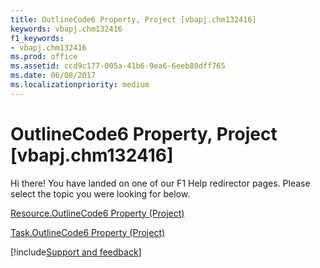 ```yaml
---
title: OutlineCode6 Property, Project [vbapj.chm132416]
keywords: vbapj.chm132416
f1_keywords:
- vbapj.chm132416
ms.prod: office
ms.assetid: ccd9c177-005a-41b6-9ea6-6eeb80dff765
ms.date: 06/08/2017
ms.localizationpriority: medium
---
```



# OutlineCode6 Property, Project [vbapj.chm132416]

Hi there! You have landed on one of our F1 Help redirector pages. Please select the topic you were looking for below.

[Resource.OutlineCode6 Property (Project)](https://msdn.microsoft.com/library/af35e877-525b-4300-2f4e-e81627007432%28Office.15%29.aspx)

[Task.OutlineCode6 Property (Project)](https://msdn.microsoft.com/library/63753b9c-ee36-36c9-3027-6bfba892fe66%28Office.15%29.aspx)

[!include[Support and feedback](~/includes/feedback-boilerplate.md)]